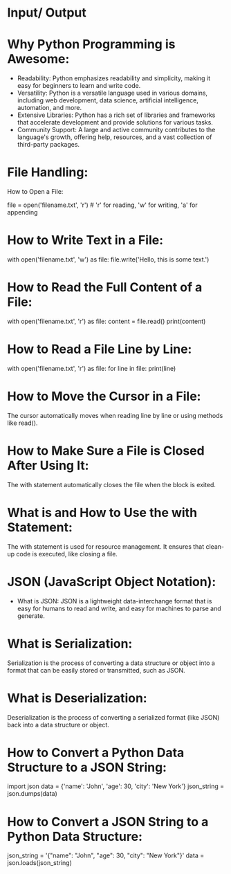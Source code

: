 # Input/ Output

# Why Python Programming is Awesome:
* Readability: Python emphasizes readability and simplicity, making it easy for beginners to learn and write code.
* Versatility: Python is a versatile language used in various domains, including web development, data science, artificial intelligence, automation, and more.
* Extensive Libraries: Python has a rich set of libraries and frameworks that accelerate development and provide solutions for various tasks.
* Community Support: A large and active community contributes to the language's growth, offering help, resources, and a vast collection of third-party packages.

# File Handling:
How to Open a File:

file = open('filename.txt', 'r')  # 'r' for reading, 'w' for writing, 'a' for appending

# How to Write Text in a File:

with open('filename.txt', 'w') as file:
    file.write('Hello, this is some text.')

# How to Read the Full Content of a File:

with open('filename.txt', 'r') as file:
    content = file.read()
    print(content)

# How to Read a File Line by Line:

with open('filename.txt', 'r') as file:
    for line in file:
        print(line)

# How to Move the Cursor in a File:
The cursor automatically moves when reading line by line or using methods like read().

# How to Make Sure a File is Closed After Using It:
The with statement automatically closes the file when the block is exited.

# What is and How to Use the with Statement:
The with statement is used for resource management. It ensures that clean-up code is executed, like closing a file.

# JSON (JavaScript Object Notation):
* What is JSON:
JSON is a lightweight data-interchange format that is easy for humans to read and write, and easy for machines to parse and generate.

# What is Serialization:
Serialization is the process of converting a data structure or object into a format that can be easily stored or transmitted, such as JSON.

# What is Deserialization:
Deserialization is the process of converting a serialized format (like JSON) back into a data structure or object.

# How to Convert a Python Data Structure to a JSON String:

import json
data = {'name': 'John', 'age': 30, 'city': 'New York'}
json_string = json.dumps(data)

# How to Convert a JSON String to a Python Data Structure:

json_string = '{"name": "John", "age": 30, "city": "New York"}'
data = json.loads(json_string)
